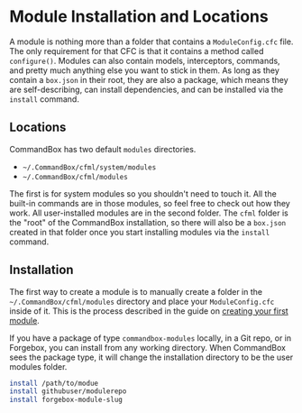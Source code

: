 # Module Installation and Locations

A module is nothing more than a folder that contains a `ModuleConfig.cfc` file.  The only requirement for that CFC is that it contains a method called `configure()`.  Modules can also contain models, interceptors, commands, and pretty much anything else you want to stick in them.  As long as they contain a `box.json` in their root, they are also a package, which means they are self-describing, can install dependencies, and can be installed via the `install` command.

## Locations

CommandBox has two default `modules` directories.  

* `~/.CommandBox/cfml/system/modules`
* `~/.CommandBox/cfml/modules`

The first is for system modules so you shouldn't need to touch it.  All the built-in commands are in those modules, so feel free to check out how they work.  All user-installed modules are in the second folder.  The `cfml` folder is the "root" of the CommandBox installation, so there will also be a `box.json` created in that folder once you start installing modules via the `install` command.


## Installation

The first way to create a module is to manually create a folder in the `~/.CommandBox/cfml/modules` directory and place your `ModuleConfig.cfc` inside of it.  This is the process described in the guide on [creating your first module](developing_modules.md).

If you have a package of type `commandbox-modules` locally, in a Git repo, or in Forgebox, you can install from any working directory.  When CommandBox sees the package type, it will change the installation directory to be the user modules folder.

```bash
install /path/to/modue
install githubuser/modulerepo
install forgebox-module-slug
```